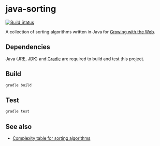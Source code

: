 # java-sorting

[![Build Status](http://img.shields.io/travis/Tyriar/java-sorting.svg?style=flat)](http://travis-ci.org/Tyriar/java-sorting)

A collection of sorting algorithms written in Java for [Growing with the Web][1].



## Dependencies

Java (JRE, JDK) and [Gradle](https://gradle.org/) are required to build and test this project.



## Build

```bash
gradle build
```



## Test

```bash
gradle test
```



## See also

- [Complexity table for sorting algorithms](https://github.com/Tyriar/js-sorting/blob/master/lib/README.md)



[1]: http://www.growingwiththeweb.com
